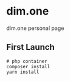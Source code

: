 # dim.one
dim.one personal page

## First Launch
```shell script
# php container
composer install
yarn install
```
